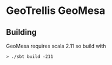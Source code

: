 # GeoTrellis GeoMesa

## Building
GeoMesa requires scala 2.11 so build with

    > ./sbt build -211


